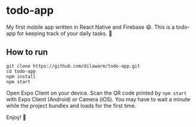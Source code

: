 # todo-app
My first mobile app written in React Native and Firebase :smile:. This is a todo-app for keeping track of your daily tasks. :book:
## How to run
```
git clone https://github.com/dilawarm/todo-app.git
cd todo-app
npm install
npm start
```
Open Expo Client on your device. Scan the QR code printed by `npm start` with Expo Client (Android) or Camera (iOS). You may have to wait a minute while the project bundles and loads for the first time.

Enjoy! :rocket:
